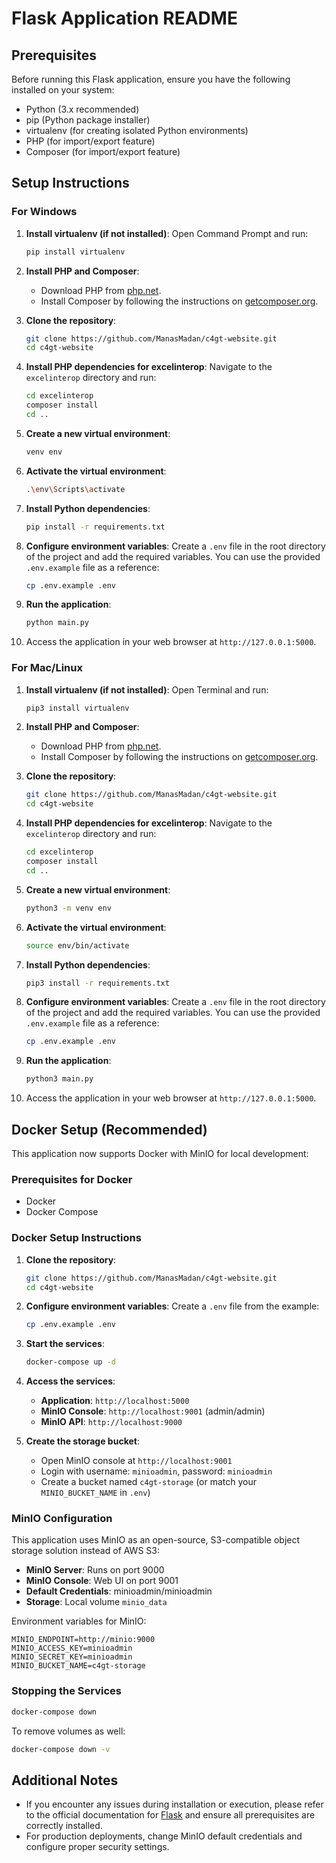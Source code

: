 # Flask Application README

## Prerequisites
Before running this Flask application, ensure you have the following installed on your system:
- Python (3.x recommended)
- pip (Python package installer)
- virtualenv (for creating isolated Python environments)
- PHP (for import/export feature)
- Composer (for import/export feature)

## Setup Instructions

### For Windows

1. **Install virtualenv (if not installed)**:
   Open Command Prompt and run:
   ```bash
   pip install virtualenv
   ```

2. **Install PHP and Composer**:
   - Download PHP from [php.net](https://www.php.net/downloads).
   - Install Composer by following the instructions on [getcomposer.org](https://getcomposer.org/download/).

3. **Clone the repository**:
   ```bash
   git clone https://github.com/ManasMadan/c4gt-website.git
   cd c4gt-website
   ```

4. **Install PHP dependencies for excelinterop**:
   Navigate to the `excelinterop` directory and run:
   ```bash
   cd excelinterop
   composer install
   cd ..
   ```

5. **Create a new virtual environment**:
   ```bash
   venv env
   ```

6. **Activate the virtual environment**:
   ```bash
   .\env\Scripts\activate
   ```

7. **Install Python dependencies**:
   ```bash
   pip install -r requirements.txt
   ```

8. **Configure environment variables**:
   Create a `.env` file in the root directory of the project and add the required variables. You can use the provided `.env.example` file as a reference:
   ```bash
   cp .env.example .env
   ```

9. **Run the application**:
   ```bash
   python main.py
   ```

10. Access the application in your web browser at `http://127.0.0.1:5000`.

### For Mac/Linux

1. **Install virtualenv (if not installed)**:
   Open Terminal and run:
   ```bash
   pip3 install virtualenv
   ```

2. **Install PHP and Composer**:
   - Download PHP from [php.net](https://www.php.net/downloads).
   - Install Composer by following the instructions on [getcomposer.org](https://getcomposer.org/download/).

3. **Clone the repository**:
   ```bash
   git clone https://github.com/ManasMadan/c4gt-website.git
   cd c4gt-website
   ```

4. **Install PHP dependencies for excelinterop**:
   Navigate to the `excelinterop` directory and run:
   ```bash
   cd excelinterop
   composer install
   cd ..
   ```

5. **Create a new virtual environment**:
   ```bash
   python3 -m venv env
   ```

6. **Activate the virtual environment**:
   ```bash
   source env/bin/activate
   ```

7. **Install Python dependencies**:
   ```bash
   pip3 install -r requirements.txt
   ```

8. **Configure environment variables**:
   Create a `.env` file in the root directory of the project and add the required variables. You can use the provided `.env.example` file as a reference:
   ```bash
   cp .env.example .env
   ```

9. **Run the application**:
   ```bash
   python3 main.py
   ```

10. Access the application in your web browser at `http://127.0.0.1:5000`.

## Docker Setup (Recommended)

This application now supports Docker with MinIO for local development:

### Prerequisites for Docker
- Docker
- Docker Compose

### Docker Setup Instructions

1. **Clone the repository**:
   ```bash
   git clone https://github.com/ManasMadan/c4gt-website.git
   cd c4gt-website
   ```

2. **Configure environment variables**:
   Create a `.env` file from the example:
   ```bash
   cp .env.example .env
   ```

3. **Start the services**:
   ```bash
   docker-compose up -d
   ```

4. **Access the services**:
   - **Application**: `http://localhost:5000`
   - **MinIO Console**: `http://localhost:9001` (admin/admin)
   - **MinIO API**: `http://localhost:9000`

5. **Create the storage bucket**:
   - Open MinIO console at `http://localhost:9001`
   - Login with username: `minioadmin`, password: `minioadmin`
   - Create a bucket named `c4gt-storage` (or match your `MINIO_BUCKET_NAME` in `.env`)

### MinIO Configuration

This application uses MinIO as an open-source, S3-compatible object storage solution instead of AWS S3:

- **MinIO Server**: Runs on port 9000
- **MinIO Console**: Web UI on port 9001  
- **Default Credentials**: minioadmin/minioadmin
- **Storage**: Local volume `minio_data`

Environment variables for MinIO:
```env
MINIO_ENDPOINT=http://minio:9000
MINIO_ACCESS_KEY=minioadmin
MINIO_SECRET_KEY=minioadmin
MINIO_BUCKET_NAME=c4gt-storage
```

### Stopping the Services
```bash
docker-compose down
```

To remove volumes as well:
```bash
docker-compose down -v
```

## Additional Notes

- If you encounter any issues during installation or execution, please refer to the official documentation for [Flask](https://flask.palletsprojects.com/) and ensure all prerequisites are correctly installed.
- For production deployments, change MinIO default credentials and configure proper security settings.